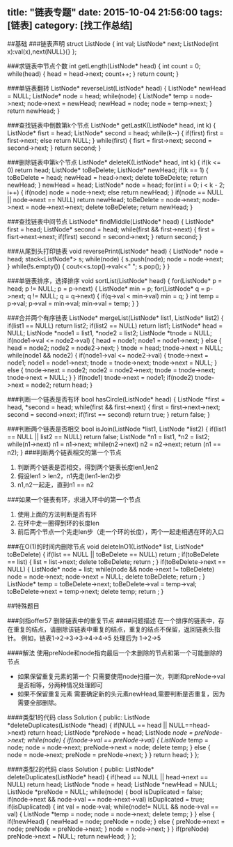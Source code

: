 title: "链表专题"
date: 2015-10-04 21:56:00
tags: [链表]
category: [找工作总结]
---

##基础
###链表声明
	struct ListNode
	{
		int val;
		ListNode* next;
		ListNode(int x):val(x),next(NULL){}
	};

###求链表中节点个数
	int getLength(ListNode* head)
	{
		int count = 0;
		while(head)
		{
			head = head->next;
			count++;
		}
		return count;
	}

###单链表翻转
	ListNode* reverseList(ListNode* head)
	{
		ListNode* newHead = NULL;
		ListNode* node = head;
		while(node)
		{
			ListNode* temp = node->next;
			node->next = newHead;
			newHead = node;
			node = temp->next;
		}
		return newHead;
	}

###查找链表中倒数第k个节点
	ListNode* getLastK(ListNode* head, int k)
	{
		ListNode* fisrt = head;
		ListNode* second = head;
		while(k--)
		{
			if(first)
				first = first->next;
			else
				return NULL;
		}
		while(first)
		{
			fisrt = first->next;
			second = second->next;
		}
		return second;
	}

###删除链表中第k个节点
	ListNode* deleteK(ListNode* head, int k)
	{
		if(k <= 0)
			return head;
		ListNode* toBeDelete;
		ListNode* newHead;
		if(k == 1)
		{
			toBeDelete = head;
			newHead = head->next;
			delete toBeDelete;
			return newHead;
		}
		newHead = head;
		ListNode* node = head;
		for(int i = 0; i < k - 2; i++)
		{
			if(node)
				node = node->next;
			else
				return newHead;
		}
		if(node == NULL || node->next == NULL)
			return newHead;
		toBeDelete = node->next;
		node->next = node->next->next;
		delete toBeDelete;
		return newHead;
	}

###查找链表中间节点
	ListNode* findMiddle(ListNode* head)
	{
		ListNode* first = head;
		ListNode* second = head;
		while(first && first->next)
		{
			first = fisrt->next->next;
			if(first)
				second = second->next;
		}
		return second;
	}

###从尾到头打印链表
	void reversePrint(ListNode* head)
	{
		ListNode* node = head;
		stack<ListNode*> s;
		while(node)
		{
			s.push(node);
			node = node->next;
		}
		while(!s.empty())
		{
			cout<<s.top()->val<<" ";
			s.pop();
		}
	}

###单链表排序，选择排序
	void sortList(ListNode* head)
	{
		for(ListNode* p = head; p != NULL; p = p->next)
		{
			ListNode* min = p;
			for(ListNode* q = p->next; q != NULL; q = q->next)
			{
				if(q->val < min->val)
					min = q;
			}
			int temp = p->val;
			p->val = min->val;
			min->val = temp;
		}
	}

###合并两个有序链表
	ListNode* mergeList(ListNode* list1, ListNode* list2)
	{
		if(list1 == NULL)
			return list2;
		if(list2 == NULL)
			return list1;
		ListNode* head = NULL;
		ListNode *node1 = list1, *node2 = list2;
		ListNode *tnode = NULL;
		if(node1->val <= node2->val)
		{
			head = node1;
			node1 = node1->next;
		}
		else
		{
			head = node2;
			node2 = node2->next;
		}
		tnode = head;
		tnode->next = NULL;
		while(node1 && node2)
		{
			if(node1->val <= node2->val)
			{
				tnode->next = node1;
				node1 = node1->next;
				tnode = tnode->next;
				tnode->next = NULL;
			}
			else
			{
				tnode->next = node2;
				node2 = node2->next;
				tnode = tnode->next;
				tnode->next = NULL;
			}
		}
		if(node1)
			tnode->next = node1;
		if(node2)
			tnode->next = node2;
		return head;
	}

###判断一个链表是否有环
	bool hasCircle(ListNode* head)
	{
		ListNode *first = head, *second = head;
		while(first && first->next)
		{
			first = first->next->next;
			second = second->next;
			if(first == second)
				return true;
		}
		return false;
	}

###判断两个链表是否相交
	bool isJoin(ListNode *list1, ListNode *list2)
	{
		if(list1 == NULL || list2 == NULL)
			return false;
		ListNode *n1 = list1, *n2 = list2;
		while(n1->next)
			n1 = n1->next;
		while(n2->next)
			n2 = n2->next;
		return (n1 == n2);
	}
###判断两个链表相交的第一个节点
1. 判断两个链表是否相交，得到两个链表长度len1,len2
2. 假设len1 > len2，n1先走(len1-len2)步
3. n1,n2一起走，直到n1 == n2

###如果一个链表有环，求进入环中的第一个节点
1. 使用上面的方法判断是否有环
2. 在环中走一圈得到环的长度len
3. 前后两个节点一个先走len步（走一个环的长度），两个一起走相遇在环的入口

###在O(1)的时间内删除节点
	void deleteInO1(ListNode* list, ListNode* toBeDelete)
	{
		if(list == NULL || toBeDelete == NULL)
			return ;
		if(toBeDelete == list)
		{
			list = list->next;
			delete toBeDelete;
			return ;
		}
		if(toBeDelete->next == NULL)
		{
			ListNode* node = list;
			while(node && node->next != toBeDelete)
				node = node->next;
			node->next = NULL;
			delete toBeDelete;
			return ;
		}
		ListNode* temp = toBeDelete->next;
		toBeDelete->val = temp->val;
		toBeDelete->next = temp->next;
		delete temp;
		return ;
	}

##特殊题目

###剑指offer57 删除链表中的重复节点
####问题描述
在一个排序的链表中，存在重复的结点，请删除该链表中重复的结点，重复的结点不保留，返回链表头指针。 例如，链表1->2->3->3->4->4->5 处理后为 1->2->5

####解法
使用preNode和node指向最后一个未删除的节点和第一个可能删除的节点
- 如果保留重复元素的第一个
只需要使用node扫描一次，判断和preNode->val是否相等，分两种情况处理即可
- 如果不保留重复元素
需要确定新的头元素newHead,需要判断是否重复，因为需要全部删除。

####类型1的代码
	class Solution {
	public:
	    ListNode *deleteDuplicates(ListNode *head) {
	        if(NULL == head || NULL==head->next)
	            return head;
	        ListNode *preNode = head;
	        ListNode *node = preNode->next;
	        while(node)
	        {
	            if(node->val == preNode->val)
	            {
	                ListNode* temp = node;
	                node = node->next;
	                preNode->next = node;
	                delete temp;
	            }
	            else
	            {
	                node = node->next;
	                preNode = preNode->next;
	            }
	        }
	        return head;
	    }
	};

####类型2的代码
	class Solution {
	public:
	    ListNode* deleteDuplicates(ListNode* head) {
	        if(head == NULL || head->next == NULL)
	            return head;
			ListNode *node = head;
	        ListNode *newHead = NULL;
	        ListNode *preNode = NULL;
	        while(node)
	        {
	            bool isDuplicated = false;
	            if(node->next && node->val == node->next->val)
	                isDuplicated = true;
	            if(isDuplicated)
	            {
	                int val = node->val;
	                while(node!= NULL && node->val == val)
	                {
	                    ListNode *temp = node;
	                    node = node->next;
	                    delete temp;
	                }
	            }
	            else
	            {
	                if(!newHead)
	                {
	                    newHead = node;
	                    preNode = node;
	                }
	                else
	                {
	                    preNode->next = node;
	                    preNode = preNode->next;
	                }
	                node = node->next;
	            }
	        }
	        if(preNode)
	            preNode->next = NULL;
	        return newHead;
	    }
	};


